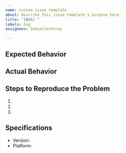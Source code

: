 ```yaml
---
name: Custom issue template
about: Describe this issue template's purpose here.
title: "[BUG] "
labels: bug
assignees: SebastienForay

---
```


## Expected Behavior


## Actual Behavior


## Steps to Reproduce the Problem

  1.
  2.
  3.

## Specifications

  - Version:
  - Platform:
